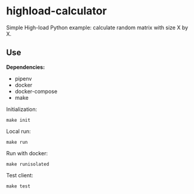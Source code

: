 # highload-calculator
Simple High-load Python example: calculate random matrix with size X by X.

## Use

**Dependencies:**
- pipenv
- docker
- docker-compose
- make

Initialization:

```make init```

Local run:

```make run```

Run with docker:

```make runisolated```

Test client:

```make test```
